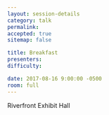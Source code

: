 ```yaml
---
layout: session-details
category: talk
permalink:
accepted: true
sitemap: false

title: Breakfast
presenters:
difficulty:

date: 2017-08-16 9:00:00 -0500
room: full
---
```

Riverfront Exhibit Hall

